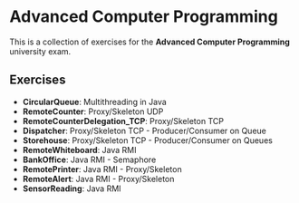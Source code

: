 # Advanced Computer Programming
This is a collection of exercises for the **Advanced Computer Programming** university exam.

## Exercises
* **CircularQueue**: Multithreading in Java
* **RemoteCounter**: Proxy/Skeleton UDP
* **RemoteCounterDelegation_TCP**: Proxy/Skeleton TCP
* **Dispatcher**: Proxy/Skeleton TCP - Producer/Consumer on Queue
* **Storehouse**: Proxy/Skeleton TCP - Producer/Consumer on Queues
* **RemoteWhiteboard**: Java RMI
* **BankOffice**: Java RMI - Semaphore
* **RemotePrinter**: Java RMI - Proxy/Skeleton
* **RemoteAlert**: Java RMI - Proxy/Skeleton
* **SensorReading**: Java RMI